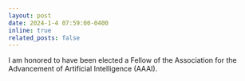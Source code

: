 ```yaml
---
layout: post
date: 2024-1-4 07:59:00-0400
inline: true
related_posts: false
---
```


I am honored to have been elected a Fellow of the Association for the Advancement of Artificial Intelligence (AAAI).
